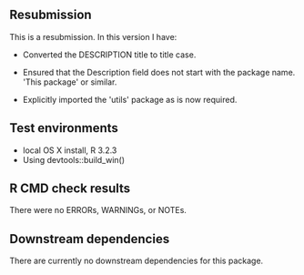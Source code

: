 ## Resubmission
This is a resubmission. In this version I have:

* Converted the DESCRIPTION title to title case.

* Ensured that the Description field does not start with the package name.
 'This package' or similar.
 
* Explicitly imported the 'utils' package as is now required.

## Test environments
* local OS X install, R 3.2.3
* Using devtools::build_win()

## R CMD check results
There were no ERRORs, WARNINGs, or NOTEs.

## Downstream dependencies
There are currently no downstream dependencies for this package.
